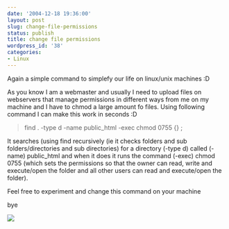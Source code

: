 ```yaml
---
date: '2004-12-18 19:36:00'
layout: post
slug: change-file-permissions
status: publish
title: change file permissions
wordpress_id: '38'
categories:
- Linux
---
```


Again a simple command to simplefy our life on linux/unix machines :D
  

  
As you know I am a webmaster and usually I need to upload files on webservers that manage permissions in different ways from me on my machine and I have to chmod a large amount fo files. Using following command I can make this work in seconds :D
  


>    find . -type d -name public_html -exec chmod 0755 {} \;
  


It searches (using find recursively (ie it checks folders and sub folders/directories and sub directories) for a directory (-type d) called (-name) public_html and when it does it runs the command (-exec) chmod 0755 (which sets the permissions so that the owner can read, write and execute/open the folder and all other users can read and execute/open the folder).
  

  
Feel free to experiment and change this command on your machine
  

  
bye

[![](http://www.feedburner.com/fb/images/pub/flchklt.gif)](http://feeds.feedburner.com/zekussuse)
